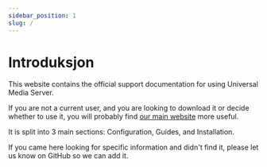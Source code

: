 ```yaml
---
sidebar_position: 1
slug: /
---
```


# Introduksjon

This website contains the official support documentation for using Universal Media Server.

If you are not a current user, and you are looking to download it or decide whether to use it, you will probably find [our main website](https://www.universalmediaserver.com) more useful.

It is split into 3 main sections: Configuration, Guides, and Installation.

If you came here looking for specific information and didn't find it, please let us know on GitHub so we can add it.
